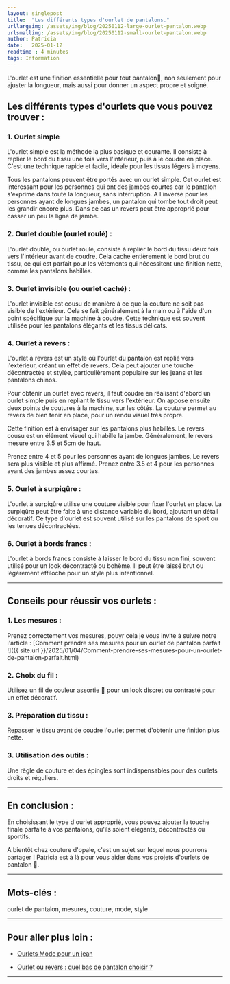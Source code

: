 ```yaml
---
layout: singlepost
title:  "Les différents types d'ourlet de pantalons."
urllargeimg: /assets/img/blog/20250112-large-ourlet-pantalon.webp
urlsmallimg: /assets/img/blog/20250112-small-ourlet-pantalon.webp
author: Patricia
date:   2025-01-12
readtime : 4 minutes
tags: Information
---
```

L'ourlet est une finition essentielle pour tout pantalon👖, non seulement pour ajuster la longueur, mais aussi pour donner un aspect propre et soigné. 

## Les différents types d'ourlets que vous pouvez trouver :
### 1. Ourlet simple
L'ourlet simple est la méthode la plus basique et courante. Il consiste à replier le bord du tissu une fois vers l'intérieur, puis à le coudre en place. C'est une technique rapide et facile, idéale pour les tissus légers à moyens. 

Tous les pantalons peuvent être portés avec un ourlet simple. Cet ourlet est intéressant pour les personnes qui ont des jambes courtes car le pantalon s'exprime dans toute la longueur, sans interruption. A l'inverse pour les personnes ayant de longues jambes, un pantalon qui tombe tout droit peut les grandir encore plus. Dans ce cas un revers peut être approprié pour casser un peu la ligne de jambe.


### 2. Ourlet double (ourlet roulé) :
L'ourlet double, ou ourlet roulé, consiste à replier le bord du tissu deux fois vers l'intérieur avant de coudre. Cela cache entièrement le bord brut du tissu, ce qui est parfait pour les vêtements qui nécessitent une finition nette, comme les pantalons habillés.

### 3. Ourlet invisible (ou ourlet caché) :
L'ourlet invisible est cousu de manière à ce que la couture ne soit pas visible de l'extérieur. Cela se fait généralement à la main ou à l'aide d'un point spécifique sur la machine à coudre. Cette technique est souvent utilisée pour les pantalons élégants et les tissus délicats.

### 4. Ourlet à revers :
L'ourlet à revers est un style où l'ourlet du pantalon est replié vers l'extérieur, créant un effet de revers. Cela peut ajouter une touche décontractée et stylée, particulièrement populaire sur les jeans et les pantalons chinos.

Pour obtenir un ourlet avec revers, il faut coudre en réalisant d'abord un ourlet simple puis en repliant le tissu vers l'extérieur. On appose ensuite deux points de coutures à la machine, sur les côtés.
La couture permet au revers de bien tenir en place, pour un rendu visuel très propre. 

Cette finition est à envisager sur les pantalons plus habillés. Le revers cousu est un élément visuel qui habille la jambe. 
Généralement, le revers mesure entre 3.5 et 5cm de haut. 

Prenez entre 4 et 5 pour les personnes ayant de longues jambes, Le revers sera plus visible et plus affirmé. Prenez entre 3.5 et 4 pour les personnes ayant des jambes assez courtes.

### 5. Ourlet à surpiqûre :
L'ourlet à surpiqûre utilise une couture visible pour fixer l'ourlet en place. La surpiqûre peut être faite à une distance variable du bord, ajoutant un détail décoratif. Ce type d'ourlet est souvent utilisé sur les pantalons de sport ou les tenues décontractées.

### 6. Ourlet à bords francs :
L'ourlet à bords francs consiste à laisser le bord du tissu non fini, souvent utilisé pour un look décontracté ou bohème. Il peut être laissé brut ou légèrement effiloché pour un style plus intentionnel.

--- 

## Conseils pour réussir vos ourlets :

### 1. Les mesures :
Prenez correctement vos mesures, pouyr cela je vous invite à suivre notre l'article : [Comment prendre ses mesures pour un ourlet de pantalon parfait !]({{ site.url }}/2025/01/04/Comment-prendre-ses-mesures-pour-un-ourlet-de-pantalon-parfait.html)

### 2. Choix du fil : 
Utilisez un fil de couleur assortie 🧵 pour un look discret ou contrasté pour un effet décoratif.

### 3. Préparation du tissu : 
Repasser le tissu avant de coudre l'ourlet permet d'obtenir une finition plus nette.

### 3. Utilisation des outils :
Une règle de couture et des épingles sont indispensables pour des ourlets droits et réguliers.

----

## En conclusion :
En choisissant le type d'ourlet approprié, vous pouvez ajouter la touche finale parfaite à vos pantalons, qu'ils soient élégants, décontractés ou sportifs. 

A bientôt chez couture d'opale, c'est un sujet sur lequel nous pourrons partager !
Patricia est à là pour vous aider dans vos projets d'ourlets de pantalon 👖.

---

## Mots-clés : 
ourlet de pantalon, mesures, couture, mode, style

---

## Pour aller plus loin : 
* [Ourlets Mode pour un jean](https://www.commeuncamion.com/2022/11/18/5-types-dourlets-a-connaitre-sur-un-jean-pour-homme-video/)

* [Ourlet ou revers : quel bas de pantalon choisir ?](https://bonnegueule.fr/blogs/medias/ourlet-ou-revers-quel-bas-de-pantalon-choisir?srsltid=AfmBOoruyxjTG8LBrbgVJ_FaPVEBV-kthe5p54HKZhZpHjbgMQlTuNqp)

----